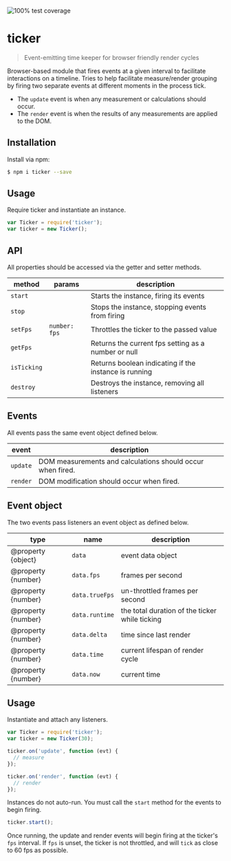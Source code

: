 ![100% test coverage](https://img.shields.io/badge/coverage-100%25-brightgreen.svg)

# ticker
> Event-emitting time keeper for browser friendly render cycles

Browser-based module that fires events at a given interval to facilitate interactions on a timeline.
Tries to help facilitate measure/render grouping by firing two separate events at different moments in the process tick.

- The `update` event is when any measurement or calculations should occur.
- The `render` event is when the results of any measurements are applied to the DOM.


## Installation
Install via npm:

```sh
$ npm i ticker --save
```

## Usage
Require ticker and instantiate an instance.

```js
var Ticker = require('ticker');
var ticker = new Ticker();
```

## API
All properties should be accessed via the getter and setter methods.

| method      | params         | description                                           |
|-------------|----------------|-------------------------------------------------------|
| `start`     |                | Starts the instance, firing its events                |
| `stop`      |                | Stops the instance, stopping events from firing       |
| `setFps`    | `number: fps`  | Throttles the ticker to the passed value              |
| `getFps`    |                | Returns the current fps setting as a number or null   |
| `isTicking` |                | Returns boolean indicating if the instance is running |
| `destroy`   |                | Destroys the instance, removing all listeners         |


## Events
All events pass the same event object defined below.

| event    | description                                                |
|----------|------------------------------------------------------------|
| `update` | DOM measurements and calculations should occur when fired. |
| `render` | DOM modification should occur when fired.                  |


## Event object
The two events pass listeners an event object as defined below.

| type               | name           | description                                    |
|--------------------|----------------|------------------------------------------------|
| @property {object} | `data`         | event data object                              |
| @property {number} | `data.fps`     | frames per second                              |
| @property {number} | `data.trueFps` | un-throttled frames per second                 |
| @property {number} | `data.runtime` | the total duration of the ticker while ticking |
| @property {number} | `data.delta`   | time since last render                         |
| @property {number} | `data.time`    | current lifespan of render cycle               |
| @property {number} | `data.now`     | current time                                   |


## Usage
Instantiate and attach any listeners.

```js
var Ticker = require('ticker');
var ticker = new Ticker(30);

ticker.on('update', function (evt) {
  // measure
});

ticker.on('render', function (evt) {
  // render
});
```

Instances do not auto-run.
You must call the `start` method for the events to begin firing.

```js
ticker.start();
```

Once running, the update and render events will begin firing at the ticker's `fps` interval.
If `fps` is unset, the ticker is not throttled, and will `tick` as close to 60 fps as possible.

